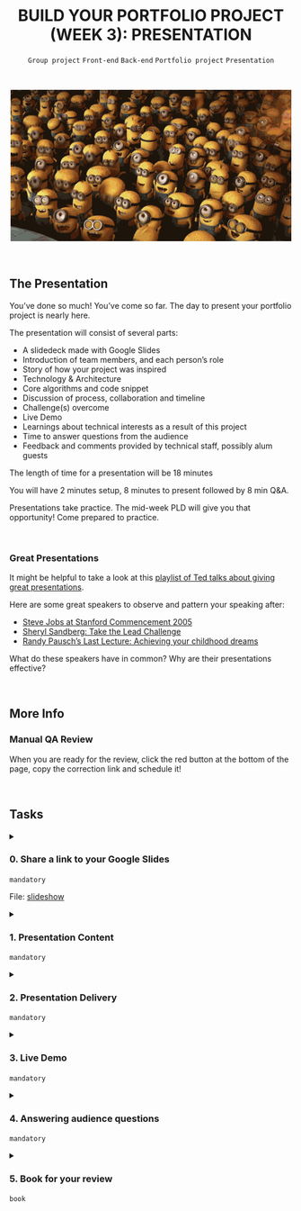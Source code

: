 <h1 align="center"><b>BUILD YOUR PORTFOLIO PROJECT (WEEK 3): PRESENTATION</b></h1>
<div align="center"><code>Group project</code> <code>Front-end</code> <code>Back-end</code> <code>Portfolio project</code> <code>Presentation</code></div>

<br><div align="center"><img src="https://github.com/codenvibes/alx-portfolio_project/blob/master/build%20your%20portfolio%20project%20(week%203)%3A%20presentation/images/6b2dc7c5f3fbe330d393.gif"></div>

<br>

## The Presentation
You’ve done so much! You’ve come so far. The day to present your portfolio project is nearly here.

The presentation will consist of several parts:

- A slidedeck made with Google Slides
- Introduction of team members, and each person’s role
- Story of how your project was inspired
- Technology & Architecture
- Core algorithms and code snippet
- Discussion of process, collaboration and timeline
- Challenge(s) overcome
- Live Demo
- Learnings about technical interests as a result of this project
- Time to answer questions from the audience
- Feedback and comments provided by technical staff, possibly alum guests

The length of time for a presentation will be 18 minutes

You will have 2 minutes setup, 8 minutes to present followed by 8 min Q&A.

Presentations take practice. The mid-week PLD will give you that opportunity! Come prepared to practice.

<br>

### Great Presentations
It might be helpful to take a look at this [playlist of Ted talks about giving great presentations](https://www.ted.com/playlists/574/how_to_make_a_great_presentation).

Here are some great speakers to observe and pattern your speaking after:

- [Steve Jobs at Stanford Commencement 2005](https://www.youtube.com/watch?v=1i9kcBHX2Nw)
- [Sheryl Sandberg: Take the Lead Challenge](https://www.youtube.com/watch?v=_U-CRqK8M1c)
- [Randy Pausch’s Last Lecture: Achieving your childhood dreams](https://www.youtube.com/watch?v=ji5_MqicxSo)

What do these speakers have in common? Why are their presentations effective?


<!-- <br>
<hr>
<h3><a href=>Notes</a></h3>
<hr> -->


<br>

## More Info
### Manual QA Review
When you are ready for the review, click the red button at the bottom of the page, copy the correction link and schedule it!

<br>

## Tasks
<details>
<summary>

### 0. Share a link to your Google Slides
`mandatory`

File: <a href="https://docs.google.com/presentation/d/1kdLkqTr8R2oOa_BbWNLF8vH2OvXl2j-wFHLfvv9jyIw/edit#slide=id.p">slideshow</a>

</summary>


</details>

<details>
<summary>

### 1. Presentation Content
`mandatory`

</summary>

The presentation covers:

- Introduction of team members, and each person’s role (1pt)
- Story of how your project was inspired (1pt)
- Technology & Architecture (5pt)
- Core algorithms and code snippet (5pt)
- Discussion of process, collaboration and timeline (2pt)
- Challenge(s) overcome (5pt)
- Learnings about technical interests as a result of this project (1 pt)

</details>

<details>
<summary>

### 2. Presentation Delivery
`mandatory`

</summary>

Whether you are presenting onsite or remotely, here are the things we look for when you are presenting.

Please note, if you are presenting remotely, you will need to have your webcam on while your group is presenting.

- Were the Presenters audible?
- Did the Presenters speak clearly and at an understandable pace?
- Were there minimal filler words, like “Uhm”, “uhh”, “like”?
- Were the Presenters well-positioned on stage/in the camera’s view?
- Did the Presenters’ postures demonstrate confidence?
- Were the Presenters dressed professionally?
- Did the presentation utilize the time allotted? (it was not too long, or too short)
- Were the Presenters energetic?
- Did the Presenters engage the audience with a question?

</details>

<details>
<summary>

### 3. Live Demo
`mandatory`

</summary>

For teams who are working on web apps, a live demo means that the presentation must load the deployed website during the presentation and demonstrate at least one of the key features.

For teams who are not working on a web application, please prepare a video of the application being used. This includes the Maze project.

Not all parts of the application need to be demonstrated. As an example, if a project required uploading a file and waiting for 30m to process the data, it is enough to show that the file can be uploaded and that there is output generated from a previous run that is representative of the eventual output.

Scoring will be as follows: 5/5 points for a functional, engaging demo 3/5 points for a simple demo 0/5 points for a demo that meets unworkable errors or failures

</details>

<details>
<summary>

### 4. Answering audience questions
`mandatory`

</summary>

This is a great list of guidelines for how to answer questions during a presentation: [Witt.com](http://wittcom.com/how-to-handle-questions-and-answers-qa-made-simple/)

If the Presenters receive questions from the audience, they are answered in a satisfactory way, or there is an offer to followup with an answer.

</details>

<details>
<summary>

### 5. Book for your review
`book`

</summary>

Now that you have completed your portfolio project, kindly book an appointment [here](https://jasper.alx-tools.com/portfolio-project-review?c=18&p=573)

</details>

